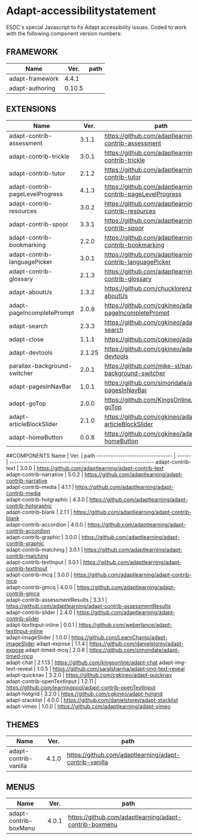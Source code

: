# Adapt-accessibilitystatement

ESDC's special Javascript to fix Adapt accessibility issues.
Coded to work with the following component version numbers:

## FRAMEWORK
Name | Ver. | path
-------------------------------- | ------ | -------------------------------------------------------------
adapt-framework | 4.4.1 |  
adapt-authoring | 0.10.5 |  

## EXTENSIONS
Name | Ver. | path
-------------------------------- | ------ | -------------------------------------------------------------
adapt-contrib-assessment | 3.1.1 | https://github.com/adaptlearning/adapt-contrib-assessment
adapt-contrib-trickle | 3.0.1 | https://github.com/adaptlearning/adapt-contrib-trickle
adapt-contrib-tutor | 2.1.2 | https://github.com/adaptlearning/adapt-contrib-tutor
adapt-contrib-pageLevelProgress | 4.1.3 | https://github.com/adaptlearning/adapt-contrib-pageLevelProgress
adapt-contrib-resources | 3.0.2 | https://github.com/adaptlearning/adapt-contrib-resources
adapt-contrib-spoor | 3.3.1 | https://github.com/adaptlearning/adapt-contrib-spoor
adapt-contrib-bookmarking | 2.2.0 | https://github.com/adaptlearning/adapt-contrib-bookmarking	
adapt-contrib-languagePicker | 3.0.1 | https://github.com/adaptlearning/adapt-contrib-languagePicker	
adapt-contrib-glossary | 2.1.3 | https://github.com/adaptlearning/adapt-contrib-glossary	
adapt-aboutUs | 1.3.2 | https://github.com/chucklorenz/adapt-aboutUs	
adapt-pageIncompletePrompt | 2.0.8 | https://github.com/cgkineo/adapt-pageIncompletePrompt	
adapt-search | 2.3.3 | https://github.com/cgkineo/adapt-search	
adapt-close | 1.1.1 | https://github.com/cgkineo/adapt-close	
adapt-devtools | 2.1.25 | https://github.com/cgkineo/adapt-devtools	
parallax-background-switcher | 2.0.1 | https://github.com/mike-st/parallax-background-switcher	
adapt-pagesInNavBar | 1.0.1 | https://github.com/simondate/adapt-pagesInNavBar	
adapt-goTop | 2.0.0 | https://github.com/KingsOnline/adapt-goTop	
adapt-articleBlockSlider | 2.1.0 | https://github.com/cgkineo/adapt-articleBlockSlider	
adapt-homeButton | 0.0.8 | https://github.com/cgkineo/adapt-homeButton	

##COMPONENTS
Name | Ver. | path
-------------------------------- | ------ | -------------------------------------------------------------
adapt-contrib-text | 3.0.0 | https://github.com/adaptlearning/adapt-contrib-text	
adapt-contrib-narrative | 5.0.2 | https://github.com/adaptlearning/adapt-contrib-narrative	
adapt-contrib-media | 4.1.1 | https://github.com/adaptlearning/adapt-contrib-media	
adapt-contrib-hotgraphic | 4.3.0 | https://github.com/adaptlearning/adapt-contrib-hotgraphic	
adapt-contrib-blank | 2.1.1 | https://github.com/adaptlearning/adapt-contrib-blank	
adapt-contrib-accordion | 4.0.0 | https://github.com/adaptlearning/adapt-contrib-accordion	
adapt-contrib-graphic | 3.0.0 | https://github.com/adaptlearning/adapt-contrib-graphic	
adapt-contrib-matching | 3.0.1 | https://github.com/adaptlearning/adapt-contrib-matching	
adapt-contrib-textInput | 3.0.1 | https://github.com/adaptlearning/adapt-contrib-textInput	
adapt-contrib-mcq | 3.0.0 | https://github.com/adaptlearning/adapt-contrib-mcq	
adapt-contrib-gmcq | 4.0.0 | https://github.com/adaptlearning/adapt-contrib-gmcq	
adapt-contrib-assessmentResults | 3.3.1 | https://github.com/adaptlearning/adapt-contrib-assessmentResults	
adapt-contrib-slider | 2.4.0 | https://github.com/adaptlearning/adapt-contrib-slider	
adapt-textInput-inline | 0.0.1 | https://github.com/weberlance/adapt-textInput-inline	
adapt-imageSlider | 1.0.0 | https://github.com/LearnChamp/adapt-imageSlider	
adapt-expose | 1.1.4 | https://github.com/danielstorey/adapt-expose	
adapt-timed-mcq | 2.0.6 | https://github.com/simondate/adapt-timed-mcq	
adapt-chat | 2.1.13 | https://github.com/kingsonline/adapt-chat	
adapt-img-text-reveal | 1.0.5 | https://github.com/saralsharma/adapt-img-text-reveal	
adapt-quicknav | 3.2.0 | https://github.com/cgkineo/adapt-quicknav	
adapt-contrib-openTextInput | 1.2.11 | https://github.com/learningpool/adapt-contrib-openTextInput	
adapt-hotgrid | 3.2.0 | https://github.com/cgkineo/adapt-hotgrid	
adapt-stacklist | 4.0.0 | https://github.com/danielstorey/adapt-stacklist	
adapt-vimeo | 1.0.0 | https://github.com/adaptlearning/adapt-vimeo

## THEMES
Name | Ver. | path
-------------------------------- | ------ | -------------------------------------------------------------
adapt-contrib-vanilla | 4.1.0 | https://github.com/adaptlearning/adapt-contrib-vanilla	

## MENUS
Name | Ver. | path
-------------------------------- | ------ | -------------------------------------------------------------
adapt-contrib-boxMenu | 4.0.1 | https://github.com/adaptlearning/adapt-contrib-boxmenu	
